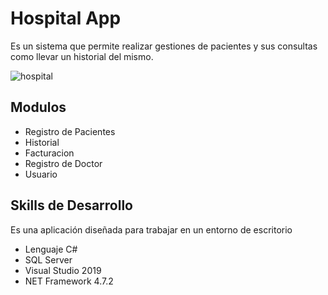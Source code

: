 # Hospital App
Es un sistema que permite realizar gestiones de pacientes y sus consultas como llevar un historial del mismo.

![hospital](https://user-images.githubusercontent.com/43627087/61964854-26a2da80-af8c-11e9-9333-b7c458b6a9b5.png)

## Modulos
- Registro de Pacientes
- Historial
- Facturacion
- Registro de Doctor
- Usuario

## Skills de Desarrollo 
Es una aplicación diseñada para trabajar en un entorno de escritorio
- Lenguaje C#
- SQL Server 
- Visual Studio 2019 
- NET Framework 4.7.2

